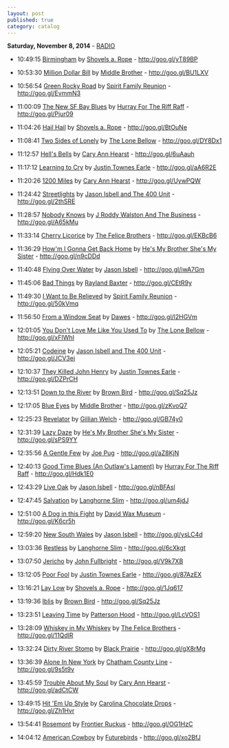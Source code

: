 ```yaml
---
layout: post
published: true
category: catalog
---
```


**Saturday, November  8, 2014** - [RADIO](/2014/11/08/Shovels-and-Rope-radio)

*   10:49:15  [Birmingham](http://goo.gl/iPzsy6) by [Shovels a. Rope](http://www.last.fm/music/Shovels+a.+Rope) - http://goo.gl/yT89BP

*   10:53:30  [Million Dollar Bill](http://goo.gl/wD7xMD) by [Middle Brother](http://www.last.fm/music/Middle+Brother) - http://goo.gl/BU1LXV

*   10:56:54  [Green Rocky Road](http://goo.gl/ZnKd2W) by [Spirit Family Reunion](http://www.last.fm/music/Spirit+Family+Reunion) - http://goo.gl/EvmmN3

*   11:00:09  [The New SF Bay Blues](http://goo.gl/8SlpwH) by [Hurray For The Riff Raff](http://www.last.fm/music/Hurray+For+The+Riff+Raff) - http://goo.gl/Pjur09

*   11:04:26  [Hail Hail](http://goo.gl/7fS1JL) by [Shovels a. Rope](http://www.last.fm/music/Shovels+a.+Rope) - http://goo.gl/BtOuNe

*   11:08:41  [Two Sides of Lonely](http://goo.gl/3hQaH9) by [The Lone Bellow](http://www.last.fm/music/The+Lone+Bellow) - http://goo.gl/DY8Dx1

*   11:12:57  [Hell's Bells](http://goo.gl/m0INO5) by [Cary Ann Hearst](http://www.last.fm/music/Cary+Ann+Hearst) - http://goo.gl/6uAauh

*   11:17:12  [Learning to Cry](http://goo.gl/SPXF8O) by [Justin Townes Earle](http://www.last.fm/music/Justin+Townes+Earle) - http://goo.gl/aA6R2E

*   11:20:26  [1200 Miles](http://goo.gl/W4mhF8) by [Cary Ann Hearst](http://www.last.fm/music/Cary+Ann+Hearst) - http://goo.gl/UywPQW

*   11:24:42  [Streetlights](http://goo.gl/58ENXG) by [Jason Isbell and The 400 Unit](http://www.last.fm/music/Jason+Isbell+and+The+400+Unit) - http://goo.gl/2thSRE

*   11:28:57  [Nobody Knows](http://goo.gl/FFIVDg) by [J Roddy Walston And The Business](http://www.last.fm/music/J+Roddy+Walston+And+The+Business) - http://goo.gl/A65kMu

*   11:33:14  [Cherry Licorice](http://goo.gl/HjfvCH) by [The Felice Brothers](http://www.last.fm/music/The+Felice+Brothers) - http://goo.gl/EKBcB6

*   11:36:29  [How'm I Gonna Get Back Home](http://goo.gl/FcUyQj) by [He's My Brother She's My Sister](http://www.last.fm/music/He's+My+Brother+She's+My+Sister) - http://goo.gl/n9cDDd

*   11:40:48  [Flying Over Water](http://goo.gl/ZfzWcj) by [Jason Isbell](http://www.last.fm/music/Jason+Isbell) - http://goo.gl/iwA7Gm

*   11:45:06  [Bad Things](http://goo.gl/mFgrni) by [Rayland Baxter](http://www.last.fm/music/Rayland+Baxter) - http://goo.gl/CEtR9y

*   11:49:30  [I Want to Be Relieved](http://goo.gl/y1wJPM) by [Spirit Family Reunion](http://www.last.fm/music/Spirit+Family+Reunion) - http://goo.gl/50kVmq

*   11:56:50  [From a Window Seat](http://goo.gl/WdOfoo) by [Dawes](http://www.last.fm/music/Dawes) - http://goo.gl/l2HGVm

*   12:01:05  [You Don't Love Me Like You Used To](http://goo.gl/w8WScu) by [The Lone Bellow](http://www.last.fm/music/The+Lone+Bellow) - http://goo.gl/xFIWhI

*   12:05:21  [Codeine](http://goo.gl/Z3CPBC) by [Jason Isbell and The 400 Unit](http://www.last.fm/music/Jason+Isbell+and+The+400+Unit) - http://goo.gl/JCV3ej

*   12:10:37  [They Killed John Henry](http://goo.gl/KyZVMK) by [Justin Townes Earle](http://www.last.fm/music/Justin+Townes+Earle) - http://goo.gl/DZPrCH

*   12:13:51  [Down to the River](http://goo.gl/DI8fRI) by [Brown Bird](http://www.last.fm/music/Brown+Bird) - http://goo.gl/Sq25Jz

*   12:17:05  [Blue Eyes](http://goo.gl/42RHyq) by [Middle Brother](http://www.last.fm/music/Middle+Brother) - http://goo.gl/zKvoQ7

*   12:25:23  [Revelator](http://goo.gl/jE9BEb) by [Gillian Welch](http://www.last.fm/music/Gillian+Welch) - http://goo.gl/GB74y0

*   12:31:39  [Lazy Daze](http://goo.gl/S9Xk9E) by [He's My Brother She's My Sister](http://www.last.fm/music/He's+My+Brother+She's+My+Sister) - http://goo.gl/sPS9YY

*   12:35:56  [A Gentle Few](http://goo.gl/vMJvVp) by [Joe Pug](http://www.last.fm/music/Joe+Pug) - http://goo.gl/aZ8KjN

*   12:40:13  [Good Time Blues (An Outlaw's Lament)](http://goo.gl/gHYZRe) by [Hurray For The Riff Raff](http://www.last.fm/music/Hurray+For+The+Riff+Raff) - http://goo.gl/Hdk1E0

*   12:43:29  [Live Oak](http://goo.gl/R0FOys) by [Jason Isbell](http://www.last.fm/music/Jason+Isbell) - http://goo.gl/nBFAsl

*   12:47:45  [Salvation](http://goo.gl/7O7ACb) by [Langhorne Slim](http://www.last.fm/music/Langhorne+Slim) - http://goo.gl/um4jdJ

*   12:51:00  [A Dog in this Fight](http://goo.gl/vThACw) by [David Wax Museum](http://www.last.fm/music/David+Wax+Museum) - http://goo.gl/K6cr5h

*   12:59:20  [New South Wales](http://goo.gl/kSwI1S) by [Jason Isbell](http://www.last.fm/music/Jason+Isbell) - http://goo.gl/ysLC4d

*   13:03:36  [Restless](http://goo.gl/57lhRQ) by [Langhorne Slim](http://www.last.fm/music/Langhorne+Slim) - http://goo.gl/6cXkgt

*   13:07:50  [Jericho](http://goo.gl/hAh3J0) by [John Fullbright](http://www.last.fm/music/John+Fullbright) - http://goo.gl/V9k7XB

*   13:12:05  [Poor Fool](http://goo.gl/KB3Yku) by [Justin Townes Earle](http://www.last.fm/music/Justin+Townes+Earle) - http://goo.gl/87AzEX

*   13:16:21  [Lay Low](http://goo.gl/PZ1CgI) by [Shovels a. Rope](http://www.last.fm/music/Shovels+a.+Rope) - http://goo.gl/1Jq617

*   13:19:36  [Iblis](http://goo.gl/UVSf5h) by [Brown Bird](http://www.last.fm/music/Brown+Bird) - http://goo.gl/Sq25Jz

*   13:23:51  [Leaving Time](http://goo.gl/jYuiJN) by [Patterson Hood](http://www.last.fm/music/Patterson+Hood) - http://goo.gl/LcVOS1

*   13:28:09  [Whiskey in My Whiskey](http://goo.gl/bu3QGO) by [The Felice Brothers](http://www.last.fm/music/The+Felice+Brothers) - http://goo.gl/11QdlR

*   13:32:24  [Dirty River Stomp](http://goo.gl/hlcfE6) by [Black Prairie](http://www.last.fm/music/Black+Prairie) - http://goo.gl/gX8rMg

*   13:36:39  [Alone In New York](http://goo.gl/RPT4wz) by [Chatham County Line](http://www.last.fm/music/Chatham+County+Line) - http://goo.gl/9s5t9v

*   13:45:59  [Trouble About My Soul](http://goo.gl/50qG3J) by [Cary Ann Hearst](http://www.last.fm/music/Cary+Ann+Hearst) - http://goo.gl/adCtCW

*   13:49:15  [Hit 'Em Up Style](http://goo.gl/1UjPxU) by [Carolina Chocolate Drops](http://www.last.fm/music/Carolina+Chocolate+Drops) - http://goo.gl/Zh1Hvr

*   13:54:41  [Rosemont](http://goo.gl/nWKk2W) by [Frontier Ruckus](http://www.last.fm/music/Frontier+Ruckus) - http://goo.gl/OG1HzC

*   14:04:12  [American Cowboy](http://goo.gl/0fakRQ) by [Futurebirds](http://www.last.fm/music/Futurebirds) - http://goo.gl/xo2BfJ

